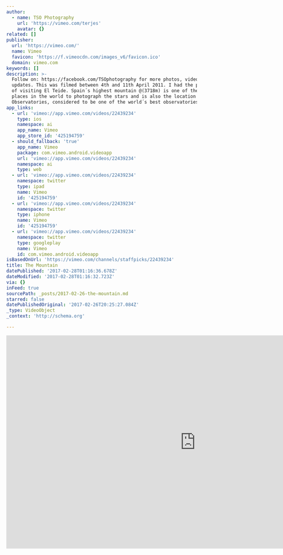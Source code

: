 ```yaml
---
author:
  - name: TSO Photography
    url: 'https://vimeo.com/terjes'
    avatar: {}
related: []
publisher:
  url: 'https://vimeo.com/'
  name: Vimeo
  favicon: 'https://f.vimeocdn.com/images_v6/favicon.ico'
  domain: vimeo.com
keywords: []
description: >-
  Follow on: https://facebook.com/TSOphotography for more photos, videos and
  updates. This was filmed between 4th and 11th April 2011. I had the pleasure
  of visiting El Teide. Spain´s highest mountain @(3718m) is one of the best
  places in the world to photograph the stars and is also the location of Teide
  Observatories, considered to be one of the world´s best observatories.
app_links:
  - url: 'vimeo://app.vimeo.com/videos/22439234'
    type: ios
    namespace: ai
    app_name: Vimeo
    app_store_id: '425194759'
  - should_fallback: 'true'
    app_name: Vimeo
    package: com.vimeo.android.videoapp
    url: 'vimeo://app.vimeo.com/videos/22439234'
    namespace: ai
    type: web
  - url: 'vimeo://app.vimeo.com/videos/22439234'
    namespace: twitter
    type: ipad
    name: Vimeo
    id: '425194759'
  - url: 'vimeo://app.vimeo.com/videos/22439234'
    namespace: twitter
    type: iphone
    name: Vimeo
    id: '425194759'
  - url: 'vimeo://app.vimeo.com/videos/22439234'
    namespace: twitter
    type: googleplay
    name: Vimeo
    id: com.vimeo.android.videoapp
isBasedOnUrl: 'https://vimeo.com/channels/staffpicks/22439234'
title: The Mountain
datePublished: '2017-02-28T01:16:36.678Z'
dateModified: '2017-02-28T01:16:32.723Z'
via: {}
inFeed: true
sourcePath: _posts/2017-02-26-the-mountain.md
starred: false
datePublishedOriginal: '2017-02-26T20:25:27.084Z'
_type: VideoObject
_context: 'http://schema.org'

---
```

<iframe src="https://cdn.embedly.com/widgets/media.html?src=https%3A%2F%2Fplayer.vimeo.com%2Fvideo%2F22439234&amp;url=https%3A%2F%2Fvimeo.com%2F22439234&amp;image=https%3A%2F%2Fi.vimeocdn.com%2Fvideo%2F145026168_1280.jpg&amp;key=b7d04c9b404c499eba89ee7072e1c4f7&amp;type=text%2Fhtml&amp;schema=vimeo" width="1000" height="563" scrolling="no" frameborder="0" allowfullscreen="" style=""></iframe>